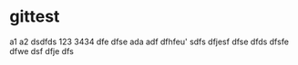 # gittest

a1
a2
dsdfds
123
3434
dfe
dfse
ada
adf
dfhfeu'
sdfs
dfjesf
dfse
dfds
dfsfe
dfwe
dsf
dfje
dfs